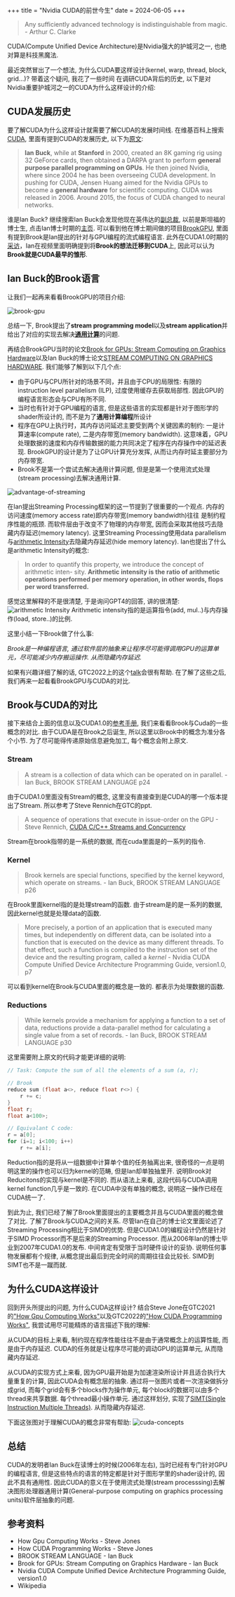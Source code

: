+++
title = "Nvidia CUDA的前世今生"
date = 2024-06-05
+++

> Any sufficiently advanced technology is indistinguishable from magic. - Arthur C. Clarke

CUDA(Compute Unified Device Architecture)是Nvidia强大的护城河之一, 也绝对算是科技黑魔法.

最近突然冒出了一个想法, 为什么CUDA要这样设计(kernel, warp, thread, block, grid...)? 带着这个疑问, 我花了一些时间
在调研CUDA背后的历史, 以下是对Nvidia重要护城河之一的CUDA为什么这样设计的介绍:

## CUDA发展历史

要了解CUDA为什么这样设计就需要了解CUDA的发展时间线. 在维基百科上搜索[CUDA](https://en.wikipedia.org/wiki/CUDA), 里面有提到CUDA的发展历史, 以下为[原文](https://en.wikipedia.org/wiki/CUDA#:~:text=Ian%20Buck%2C%20while,neural%20networks.%5B8%5D):

> __Ian Buck__, while at __Stanford__ in 2000, created an 8K gaming rig using 32 GeForce cards, then obtained a DARPA grant to perform __general purpose parallel programming on GPUs__. He then joined Nvidia, where since 2004 he has been overseeing CUDA development. In pushing for CUDA, Jensen Huang aimed for the Nvidia GPUs to become a __general hardware__ for scientific computing. CUDA was released in 2006. Around 2015, the focus of CUDA changed to neural networks.


谁是Ian Buck? 继续搜索Ian Buck会发现他现在英伟达的[副总裁](https://blogs.nvidia.com/blog/author/ian-buck/), 以前是斯坦福的博士生, 点击Ian博士时期的[主页](http://scroll.stanford.edu/~ianbuck/). 可以看到他在博士期间做的项目[BrookGPU](http://graphics.stanford.edu/projects/brookgpu/), 里面有提到Brook是Ian提出的针对与GPU编程的流式编程语言. 此外在CUDA1.0时期的[采访](https://www.youtube.com/watch?v=Cmh1EHXjJsk)，Ian在视频里面明确提到将**Brook的想法迁移到CUDA**上, 因此可以认为**Brook就是CUDA最早的雏形**. 

## Ian Buck的Brook语言

让我们一起再来看看BrookGPU的项目介绍:

![brook-gpu](https://raw.githubusercontent.com/EvanLyu732/evanlyu732.github.io/main/static/images/brookgpu.png)


总结一下, Brook提出了**stream programming model**以及**stream application**并给出了对应的实现去解决[**通用计算**](https://zh.wikipedia.org/wiki/%E5%9B%BE%E5%BD%A2%E5%A4%84%E7%90%86%E5%99%A8%E9%80%9A%E7%94%A8%E8%AE%A1%E7%AE%97)的问题.


再结合BrookGPU当时的论文[Brook for GPUs: Stream Computing on Graphics Hardware](https://graphics.stanford.edu/papers/brookgpu/brookgpu.pdf)以及Ian Buck的博士论文[STREAM COMPUTING ON GRAPHICS HARDWARE](http://graphics.stanford.edu/~ianbuck/thesis.pdf). 我们能够了解到以下几个点:

  * 由于GPU与CPU所针对的场景不同，并且由于CPU的局限性: 有限的instruction level parallelism (ILP), 过度使用缓存去获取局部性. 因此GPU的编程语言形态会与CPU有所不同.
  * 当时也有针对于GPU编程的语言, 但是这些语言的实现都是针对于图形学的shader所设计的, 而不是为了**通用计算编程**所设计
  * 程序在GPU上执行时，其内存访问延迟主要受到两个关键因素的制约: 一是计算速率(compute rate), 二是内存带宽(memory bandwidth). 这意味着，GPU处理数据的速度和内存传输数据的能力共同决定了程序在内存操作中的延迟表现. BrookGPU的设计是为了让GPU计算充分发挥, 从而让内存时延主要部分为内存带宽.
  * Brook不是第一个尝试去解决通用计算问题, 但是是第一个使用流式处理(stream processing)去解决通用计算. 

![advantage-of-streaming](https://raw.githubusercontent.com/EvanLyu732/evanlyu732.github.io/main/static/images/brookgpu2.png)

在Ian提出Streaming Processing框架的这一节提到了很重要的一个观点. 内存的访问速度(memory access rate)即内存带宽(memory bandwidth)往往
是制约程序性能的瓶颈. 而软件层由于改变不了物理的内存带宽, 因而会采取其他技巧去隐藏内存延迟(memory latency). 这里Streaming Processing使用data parallelism与[arithmetic Intensity](https://crd.lbl.gov/divisions/amcr/computer-science-amcr/par/research/roofline/introduction/)去隐藏内存延迟(hide memory latency). Ian也提出了什么是arithmetic Intensity的概念:

> In order to quantify this property, we introduce the concept of arithmetic inten-
sity. **Arithmetic intensity is the ratio of arithmetic operations performed per memory
operation, in other words, flops per word transferred.**

感觉这里解释的不是很清楚, 于是询问GPT4的回答, 讲的很清楚:
![arithmetic Intensity](https://raw.githubusercontent.com/EvanLyu732/evanlyu732.github.io/main/static/images/arth-intensity.png)
Arithmetic intensity指的是运算指令(add, mul..)与内存操作(load, store..)的比例.

这里小结一下Brook做了什么事:

*Brook是一种编程语言, 通过软件层的抽象来让程序尽可能得调用GPU的运算单元，尽可能减少内存搬运操作. 从而隐藏内存延迟.*

如果有兴趣详细了解的话, GTC2022上的这个[talk](https://www.nvidia.com/en-us/on-demand/session/gtcspring22-s41487/)会很有帮助. 在了解了这些之后, 我们再来一起看看BrookGPU与CUDA的对比.

## Brook与CUDA的对比

接下来结合上面的信息以及CUDA1.0的[参考手册](https://developer.download.nvidia.cn/compute/cuda/1.0/NVIDIA_CUDA_Programming_Guide_1.0.pdf), 我们来看看Brook与Cuda的一些概念的对比. 由于CUDA是在Brook之后诞生, 所以这里以Brook中的概念为准分各个小节. 为了尽可能得传递原始信息避免加工, 每个概念会附上原文.

### Stream

> A stream is a collection of data which can be operated on in parallel.  - Ian Buck, BROOK STREAM LANGUAGE p24

由于CUDA1.0里面没有Stream的概念, 这里没有直接查到是CUDA的哪一个版本提出了Stream. 所以参考了Steve Rennich在GTC的ppt.

>  A sequence of operations that execute in issue-order on the GPU - Steve Rennich, [CUDA C/C++
Streams and Concurrency](https://developer.download.nvidia.cn/CUDA/training/StreamsAndConcurrencyWebinar.pdf)

Stream在brook指带的是一系统的数据, 而在cuda里面是的一系列的指令.

### Kernel

> Brook kernels are special functions, specified by the kernel
keyword, which operate on streams. - Ian Buck, BROOK STREAM LANGUAGE p26

在Brook里面kernel指的是处理stream的函数. 由于stream是的是一系列的数据, 因此kernel也就是处理data的函数.


> More precisely, a portion of an application that is executed many times, but
independently on different data, can be isolated into a function that is executed on
the device as many different threads. To that effect, such a function is compiled to
the instruction set of the device and the resulting program, called a *kernel*  - Nvidia CUDA Compute Unified Device Architecture Programming Guide, version1.0, p7

可以看到kernel在Brook与CUDA里面的概念是一致的. 都表示为处理数据的函数.


### Reductions

> While kernels provide a mechanism for applying a function to a set of data, reductions
provide a data-parallel method for calculating a single value from a set of records. - Ian Buck, BROOK STREAM LANGUAGE p30

这里需要附上原文的代码才能更详细的说明:

```c
// Task: Compute the sum of all the elements of a sum (a, r);

// Brook
reduce sum (float a<>, reduce float r<>) {
    r += c;
}
float r;
float a<100>;

// Equivalant C code:
r = a[0];
for (i=1; i<100; i++)
    r += a[i];
```

Reduction指的是将从一组数据中计算单个值的任务抽离出来, 很奇怪的一点是明明这里的操作也可以归为kernel的范畴, 但是Ian却单独抽里开. 说明Brook对Reducitons的实现与kernel是不同的. 而从语法上来看, 这段代码与CUDA调用kernel function几乎是一致的. 在CUDA中没有单独的概念, 说明这一操作已经在CUDA统一了.

到此为止, 我们已经了解了Brook里面提出的主要概念并且与CUDA里面的概念做了对比. 了解了Brook与CUDA之间的关系. 尽管Ian在自己的博士论文里面论述了Streaming Processing相比于SIMD的优势. 但是CUDA1.0的编程设计仍然是针对于SIMD Processor而不是后来的Streaming Processor. 而从2006年Ian的博士毕业到2007年CUDA1.0的发布. 中间肯定有受限于当时硬件设计的妥协. 说明任何事物发展都有个规律, 从概念提出最后到完全时间的周期往往会比较长. SIMD到SIMT也不是一蹴而就.


## 为什么CUDA这样设计

  回到开头所提出的问题, 为什么CUDA这样设计? 结合Steve Jone在GTC2021的["How Gpu Computing Works"](https://www.nvidia.com/zh-tw/on-demand/session/gtcspring21-s31151/)以及GTC2022的["How CUDA Programming Works"](https://resources.nvidia.com/en-us-summer-of-learning-for-students/gtcspring22-s41487), 我尝试用尽可能精炼的语言描述下我的理解:
  
  从CUDA的目标上来看, 制约现在程序性能往往不是由于通常概念上的运算性能, 而是由于内存延迟. CUDA的任务就是让程序尽可能的调动GPU的运算单元, 从而隐藏内存延迟. 
  
  从CUDA的实现方式上来看, 因为GPU最开始是为加速渲染所设计并且适合执行大量重复的计算, 因此CUDA会有概念层的抽象. 通过将一张图片或者一次渲染做拆分成grid, 而每个grid会有多个blocks作为操作单元, 每个block的数据可以由多个thread来共享数据. 每个thread最小操作单元. 通过这样划分, 实现了[SIMT(Single Instruction Multiple Threads)](https://en.wikipedia.org/wiki/Single_instruction,_multiple_threads). 从而隐藏内存延迟.

  下面这张图对于理解CUDA的概念非常有帮助:
![cuda-concepts](https://raw.githubusercontent.com/EvanLyu732/evanlyu732.github.io/main/static/images/gtc-cuda-concepts.png)

## 总结

  CUDA的发明者Ian Buck在读博士的时候(2006年左右), 当时已经有专门针对GPU的编程语言, 但是这些特点的语言的特定都是针对于图形学里的shader设计的, 因此不具有通用性. 因此CUDA的意义在于使用流式处理(stream processsing)去解决图形处理器通用计算(General-purpose computing on graphics processing units)软件层抽象的问题.


## 参考资料

   * How Gpu Computing Works - Steve Jones 
   * How CUDA Programming Works - Steve Jones
   * BROOK STREAM LANGUAGE - Ian Buck
   * Brook for GPUs: Stream Computing on Graphics Hardware - Ian Buck
   * Nvidia CUDA Compute Unified Device Architecture Programming Guide, version1.0
   * Wikipedia 









